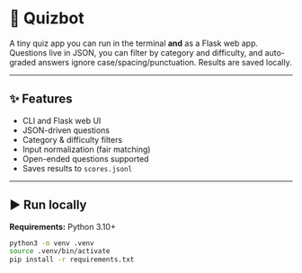 # 🧠 Quizbot

A tiny quiz app you can run in the terminal **and** as a Flask web app.  
Questions live in JSON, you can filter by category and difficulty, and auto-graded answers ignore case/spacing/punctuation. Results are saved locally.

---

## ✨ Features
- CLI and Flask web UI
- JSON-driven questions
- Category & difficulty filters
- Input normalization (fair matching)
- Open-ended questions supported
- Saves results to `scores.jsonl`

---

## ▶️ Run locally

**Requirements:** Python 3.10+

```bash
python3 -m venv .venv
source .venv/bin/activate
pip install -r requirements.txt

